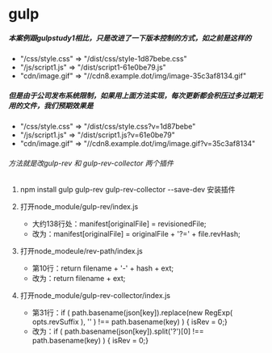 # gulp
##### 本案例跟gulpstudy1相比，只是改进了一下版本控制的方式，如之前是这样的 
- "/css/style.css" => "/dist/css/style-1d87bebe.css"    
- "/js/script1.js" => "/dist/script1-61e0be79.js"    
- "cdn/image.gif"  => "//cdn8.example.dot/img/image-35c3af8134.gif"

##### 但是由于公司发布系统限制，如果用上面方法实现，每次更新都会积压过多过期无用的文件，我们预期效果是

- "/css/style.css" => "/dist/css/style.css?v=1d87bebe"
- "/js/script1.js" => "/dist/script1.js?v=61e0be79"
- "cdn/image.gif"  => "//cdn8.example.dot/img/image.gif?v=35c3af8134"

###### 方法就是改gulp-rev 和 gulp-rev-collector 两个插件

1. npm install gulp gulp-rev gulp-rev-collector --save-dev 安装插件

1. 打开node_module/gulp-rev/index.js
    - 大约138行处：manifest[originalFile] = revisionedFile;
    - 改为：manifest[originalFile] = originalFile + '?=' + file.revHash;

1. 打开node_modeule/rev-path/index.js
    - 第10行：return filename + '-' + hash + ext;
    - 改为：return filename + ext;

1. 打开node_module/gulp-rev-collector/index.js
    - 第31行：if ( path.basename(json[key]).replace(new RegExp( opts.revSuffix ), '' ) !==  path.basename(key) ) { isRev = 0;}
    - 改为：if ( path.basename(json[key]).split('?')[0] !==  path.basename(key) ) { isRev = 0;}

